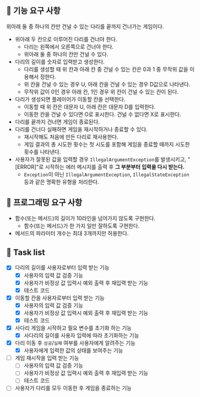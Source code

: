 ## 🚀 기능 요구 사항

위아래 둘 중 하나의 칸만 건널 수 있는 다리를 끝까지 건너가는 게임이다.
- 위아래 두 칸으로 이루어진 다리를 건너야 한다.
    - 다리는 왼쪽에서 오른쪽으로 건너야 한다.
    - 위아래 둘 중 하나의 칸만 건널 수 있다.
- 다리의 길이를 숫자로 입력받고 생성한다.
    - 다리를 생성할 때 위 칸과 아래 칸 중 건널 수 있는 칸은 0과 1 중 무작위 값을 이용해서 정한다.
    - 위 칸을 건널 수 있는 경우 U, 아래 칸을 건널 수 있는 경우 D값으로 나타낸다.
    - 무작위 값이 0인 경우 아래 칸, 1인 경우 위 칸이 건널 수 있는 칸이 된다.
- 다리가 생성되면 플레이어가 이동할 칸을 선택한다.
    - 이동할 때 위 칸은 대문자 U, 아래 칸은 대문자 D를 입력한다.
    - 이동한 칸을 건널 수 있다면 O로 표시한다. 건널 수 없다면 X로 표시한다.
- 다리를 끝까지 건너면 게임이 종료된다.
- 다리를 건너다 실패하면 게임을 재시작하거나 종료할 수 있다.
    - 재시작해도 처음에 만든 다리로 재사용한다.
    - 게임 결과의 총 시도한 횟수는 첫 시도를 포함해 게임을 종료할 때까지 시도한 횟수를 나타낸다.
- 사용자가 잘못된 값을 입력할 경우 `IllegalArgumentException`를 발생시키고, "[ERROR]"로 시작하는 에러 메시지를 출력 후 **그 부분부터 입력을 다시 받는다.**
    - `Exception`이 아닌 `IllegalArgumentException`, `IllegalStateException` 등과 같은 명확한 유형을 처리한다.

## 🚀 프로그래밍 요구 사항
- 함수(또는 메서드)의 길이가 10라인을 넘어가지 않도록 구현한다.
    - 함수(또는 메서드)가 한 가지 일만 잘하도록 구현한다.
- 메서드의 파라미터 개수는 최대 3개까지만 허용한다.

## 📝 Task list 
- [X] 다리의 길이를 사용자로부터 입력 받는 기능
  - [X] 사용자의 입력 값 검증 기능
  - [X] 사용자가 비정상 값 입력시 예외 출력 후 재입력 받는 기능
  - [X] 테스트 코드
- [X] 이동할 칸을 사용자로부터 입력 받는 기능
  - [X] 사용자의 입력 값 검증 기능
  - [X] 사용자가 비정상 값 입력시 예외 출력 후 재입력 받는 기능
  - [X] 테스트 코드
- [X] 사다리 게임을 시작하고 필요 변수를 초기화 하는 기능
  - [X] 사다리의 길이를 사용자 입력에 따라 초기화하는 기능
- [X] 다리 이동 후 `성공`/`실패` 여부를 사용자에게 알려주는 기능
  - [X] 사용자에게 입력한 값의 상태를 보여주는 기능
- [ ] 게임 재시작을 입력 받는 기능
  - [ ] 사용자의 입력 값 검증 기능
  - [ ] 사용자가 비정상 값 입력시 예외 출력 후 재입력 받는 기능
  - [ ] 테스트 코드 
- [ ] 사용자가 다리를 모두 이동한 후 게임을 종료하는 기능